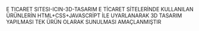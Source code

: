 E TICARET SITESI-ICIN-3D-TASARIM
E TİCARET SİTELERİNDE KULLANILAN ÜRÜNLERİN HTML+CSS+JAVASCRİPT İLE UYARLANARAK 3D TASARIM YAPILMASI TEK ÜRÜN OLARAK SUNULMASI AMAÇLANMIŞTIR
